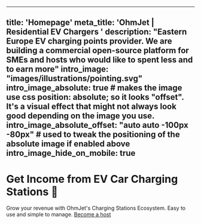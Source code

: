 <script id="Cookiebot" src="https://consent.cookiebot.com/uc.js" data-cbid="2b41a0f4-1ef6-488d-b502-33d5e9c1324c" data-blockingmode="auto" type="text/javascript"></script>
---
title: 'Homepage'
meta_title: 'OhmJet | Residential EV Chargers '
description: "Eastern Europe EV charging points provider. We are building a commercial open-source platform for SMEs and hosts who would like to spent less and to earn more"
intro_image: "images/illustrations/pointing.svg"
intro_image_absolute: true # makes the image use css position: absolute; so it looks "offset". It's a visual effect that might not always look good depending on the image you use.
intro_image_absolute_offset: "auto auto -100px -80px" # used to tweak the positioning of the absolute image if enabled above
intro_image_hide_on_mobile: true
---

# Get Income from EV Car Charging Stations 🔋

Grow your revenue with OhmJet's Charging Stations Ecosystem. Easy to use and simple to manage.
[Become a host](https://link-url-here.org)



